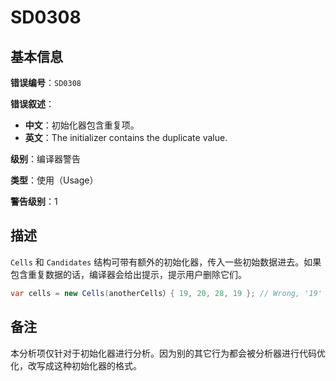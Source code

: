 ﻿# SD0308
## 基本信息

**错误编号**：`SD0308`

**错误叙述**：

* **中文**：初始化器包含重复项。
* **英文**：The initializer contains the duplicate value.

**级别**：编译器警告

**类型**：使用（Usage）

**警告级别**：1

## 描述

`Cells` 和 `Candidates` 结构可带有额外的初始化器，传入一些初始数据进去。如果包含重复数据的话，编译器会给出提示，提示用户删除它们。

```csharp
var cells = new Cells(anotherCells）{ 19, 20, 28, 19 }; // Wrong, '19' duplicated.
```

## 备注

本分析项仅针对于初始化器进行分析。因为别的其它行为都会被分析器进行代码优化，改写成这种初始化器的格式。
